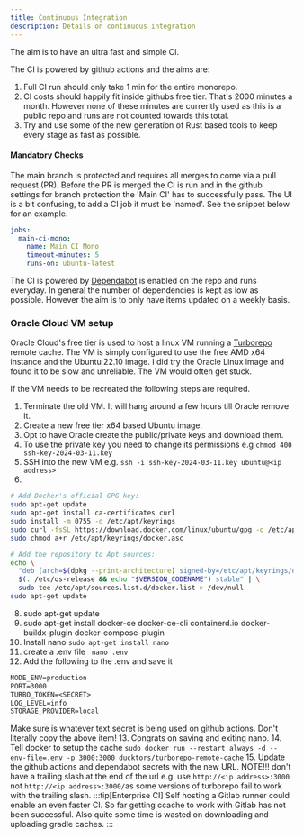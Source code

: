 ```yaml
---
title: Continuous Integration
description: Details on continuous integration
---
```


The aim is to have an ultra fast and simple CI.

The CI is powered by github actions and the aims are:
1. Full CI run should only take 1 min for the entire monorepo.
2. CI costs should happily fit inside githubs free tier. That's 2000 minutes a month. However none of these minutes are currently used as this is a public repo and runs are not counted towards this total.
3. Try and use some of the new generation of Rust based tools to keep every stage as fast as possible.

#### Mandatory Checks

The main branch is protected and requires all merges to come via a pull request (PR). Before the PR is merged the CI is run and in the github settings for branch protection the 'Main CI' has to successfully pass. The UI is a bit confusing, to add a CI job it must be 'named'. See the snippet below for an example.

```yaml
jobs:
  main-ci-mono:
    name: Main CI Mono
    timeout-minutes: 5
    runs-on: ubuntu-latest
```

The CI is powered by
[Dependabot](https://github.com/dependabot) is enabled on the repo and runs everyday. In general the number of dependencies is kept as low as possible. However the aim is to only have items updated on a weekly basis.

### Oracle Cloud VM setup
Oracle Cloud's free tier is used to host a linux VM running a [Turborepo](https://turbo.build) remote cache. The VM is simply configured to use the free AMD x64 instance and the Ubuntu 22.10 image. I did try the Oracle Linux image and found it to be slow and unreliable. The VM would often get stuck.

If the VM needs to be recreated the following steps are required.
1. Terminate the old VM. It will hang around a few hours till Oracle remove it.
2. Create a new free tier x64 based Ubuntu image.
3. Opt to have Oracle create the public/private keys and download them.
4. To use the private key you need to change its permissions e.g `chmod 400 ssh-key-2024-03-11.key`
5. SSH into the new VM e.g. `ssh -i ssh-key-2024-03-11.key ubuntu@<ip address>`
7. 
```bash
# Add Docker's official GPG key:
sudo apt-get update
sudo apt-get install ca-certificates curl
sudo install -m 0755 -d /etc/apt/keyrings
sudo curl -fsSL https://download.docker.com/linux/ubuntu/gpg -o /etc/apt/keyrings/docker.asc
sudo chmod a+r /etc/apt/keyrings/docker.asc

# Add the repository to Apt sources:
echo \
  "deb [arch=$(dpkg --print-architecture) signed-by=/etc/apt/keyrings/docker.asc] https://download.docker.com/linux/ubuntu \
  $(. /etc/os-release && echo "$VERSION_CODENAME") stable" | \
  sudo tee /etc/apt/sources.list.d/docker.list > /dev/null
sudo apt-get update
```

8. sudo apt-get update
9. sudo apt-get install docker-ce docker-ce-cli containerd.io docker-buildx-plugin docker-compose-plugin
10. Install nano `sudo apt-get install nano`
11. create a .env file ` nano .env`
12. Add the following to the .env and save it
```txt
NODE_ENV=production
PORT=3000
TURBO_TOKEN=<SECRET>
LOG_LEVEL=info
STORAGE_PROVIDER=local
```
Make sure <SECRET> is whatever text secret is being used on github actions. Don't literally copy the above item!
13. Congrats on saving and exiting nano.
14. Tell docker to setup the cache `sudo docker run --restart always -d --env-file=.env -p 3000:3000 ducktors/turborepo-remote-cache`
15. Update the github actions and dependabot secrets with the new URL. NOTE!!! don't have a trailing slash at the end of the url e.g. use `http://<ip address>:3000` not `http://<ip address>:3000/`as some versions of turborepo fail to work with the trailing slash.
:::tip[Enterprise CI]
Self hosting a Gitlab runner could enable an even faster CI. So far getting ccache to work with Gitlab has not been successful. Also quite some time is wasted on downloading and uploading gradle caches. 
:::
